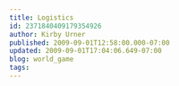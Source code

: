 ```yaml
---
title: Logistics
id: 2371840409179354926
author: Kirby Urner
published: 2009-09-01T12:58:00.000-07:00
updated: 2009-09-01T17:04:06.649-07:00
blog: world_game
tags: 
---
```


